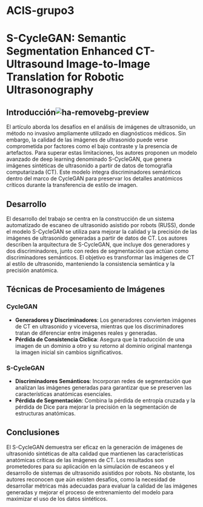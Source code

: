 # ACIS-grupo3


# S-CycleGAN: Semantic Segmentation Enhanced CT-Ultrasound Image-to-Image Translation for Robotic Ultrasonography

## Introducción![ha-removebg-preview](https://github.com/user-attachments/assets/3eb24655-aed7-4e19-a0dc-7a23ec0afa78)


El artículo aborda los desafíos en el análisis de imágenes de ultrasonido, un método no invasivo ampliamente utilizado en diagnósticos médicos. Sin embargo, la calidad de las imágenes de ultrasonido puede verse comprometida por factores como el bajo contraste y la presencia de artefactos. Para superar estas limitaciones, los autores proponen un modelo avanzado de deep learning denominado S-CycleGAN, que genera imágenes sintéticas de ultrasonido a partir de datos de tomografía computarizada (CT). Este modelo integra discriminadores semánticos dentro del marco de CycleGAN para preservar los detalles anatómicos críticos durante la transferencia de estilo de imagen.

## Desarrollo

El desarrollo del trabajo se centra en la construcción de un sistema automatizado de escaneo de ultrasonido asistido por robots (RUSS), donde el modelo S-CycleGAN se utiliza para mejorar la calidad y la precisión de las imágenes de ultrasonido generadas a partir de datos de CT. Los autores describen la arquitectura de S-CycleGAN, que incluye dos generadores y dos discriminadores, junto con redes de segmentación que actúan como discriminadores semánticos. El objetivo es transformar las imágenes de CT al estilo de ultrasonido, manteniendo la consistencia semántica y la precisión anatómica.

## Técnicas de Procesamiento de Imágenes

### CycleGAN

- **Generadores y Discriminadores**: Los generadores convierten imágenes de CT en ultrasonido y viceversa, mientras que los discriminadores tratan de diferenciar entre imágenes reales y generadas.
- **Pérdida de Consistencia Cíclica**: Asegura que la traducción de una imagen de un dominio a otro y su retorno al dominio original mantenga la imagen inicial sin cambios significativos.
  
### S-CycleGAN

- **Discriminadores Semánticos**: Incorporan redes de segmentación que analizan las imágenes generadas para garantizar que se preserven las características anatómicas esenciales.
- **Pérdida de Segmentación**: Combina la pérdida de entropía cruzada y la pérdida de Dice para mejorar la precisión en la segmentación de estructuras anatómicas.

## Conclusiones

El S-CycleGAN demuestra ser eficaz en la generación de imágenes de ultrasonido sintéticas de alta calidad que mantienen las características anatómicas críticas de las imágenes de CT. Los resultados son prometedores para su aplicación en la simulación de escaneos y el desarrollo de sistemas de ultrasonido asistidos por robots. No obstante, los autores reconocen que aún existen desafíos, como la necesidad de desarrollar métricas más adecuadas para evaluar la calidad de las imágenes generadas y mejorar el proceso de entrenamiento del modelo para maximizar el uso de los datos sintéticos.
